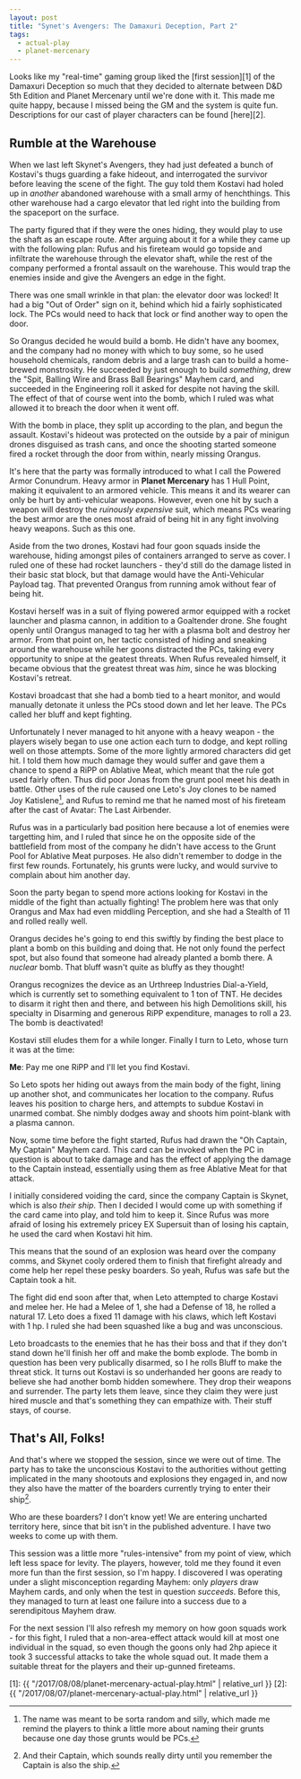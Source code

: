```yaml
---
layout: post
title: "Synet's Avengers: The Damaxuri Deception, Part 2"
tags:
  - actual-play
  - planet-mercenary
---
```


Looks like my "real-time" gaming group liked the [first session][1] of the
Damaxuri Deception so much that they decided to alternate between D&D 5th
Edition and Planet Mercenary until we're done with it. This made me quite happy,
because I missed being the GM and the system is quite fun. Descriptions for our
cast of player characters can be found [here][2].

## Rumble at the Warehouse

When we last left Skynet's Avengers, they had just defeated a bunch of Kostavi's
thugs guarding a fake hideout, and interrogated the survivor before leaving the
scene of the fight. The guy told them Kostavi had holed up in _another_
abandoned warehouse with a small army of henchthings. This other warehouse had a
cargo elevator that led right into the building from the spaceport on the
surface.

The party figured that if they were the ones hiding, they would play to use the
shaft as an escape route. After arguing about it for a while they came up with
the following plan: Rufus and his fireteam would go topside and infiltrate the
warehouse through the elevator shaft, while the rest of the company performed a
frontal assault on the warehouse. This would trap the enemies inside and give
the Avengers an edge in the fight.

There was one small wrinkle in that plan: the elevator door was locked! It had a
big "Out of Order" sign on it, behind which hid a fairly sophisticated lock. The
PCs would need to hack that lock or find another way to open the door.

So Orangus decided he would build a bomb. He didn't have any boomex, and the
company had no money with which to buy some, so he used household chemicals,
random debris and a large trash can to build a home-brewed monstrosity. He
succeeded by just enough to build _something_, drew the "Spit, Balling Wire and
Brass Ball Bearings" Mayhem card, and succeeded in the Engineering roll it asked
for despite not having the skill. The effect of that of course went into the
bomb, which I ruled was what allowed it to breach the door when it went off.

With the bomb in place, they split up according to the plan, and begun the
assault. Kostavi's hideout was protected on the outside by a pair of minigun
drones disguised as trash cans, and once the shooting started someone fired a
rocket through the door from within, nearly missing Orangus.

It's here that the party was formally introduced to what I call the Powered
Armor Conundrum. Heavy armor in **Planet Mercenary** has 1 Hull Point, making it
equivalent to an armored vehicle. This means it and its wearer can only be hurt
by anti-vehicular weapons. However, even one hit by such a weapon will destroy
the _ruinously expensive_ suit, which means PCs wearing the best armor are the
ones most afraid of being hit in any fight involving heavy weapons. Such as this
one.

Aside from the two drones, Kostavi had four goon squads inside the warehouse,
hiding amongst piles of containers arranged to serve as cover. I ruled one of
these had rocket launchers - they'd still do the damage listed in their basic
stat block, but that damage would have the Anti-Vehicular Payload tag. That
prevented Orangus from running amok without fear of being hit.

Kostavi herself was in a suit of flying powered armor equipped with a rocket
launcher and plasma cannon, in addition to a Goaltender drone. She fought openly
until Orangus managed to tag her with a plasma bolt and destroy her armor. From
that point on, her tactic consisted of hiding and sneaking around the warehouse
while her goons distracted the PCs, taking every opportunity to snipe at the
geatest threats. When Rufus revealed himself, it became obvious that the
greatest threat was _him_, since he was blocking Kostavi's retreat.

Kostavi broadcast that she had a bomb tied to a heart monitor, and would
manually detonate it unless the PCs stood down and let her leave. The PCs called
her bluff and kept fighting.

Unfortunately I never managed to hit anyone with a heavy weapon - the players
wisely began to use one action each turn to dodge, and kept rolling well on
those attempts. Some of the more lightly armored characters did get hit. I told
them how much damage they would suffer and gave them a chance to spend a RiPP on
Ablative Meat, which meant that the rule got used fairly often. Thus did poor
Jonas from the grunt pool meet his death in battle. Other uses of the rule
caused one Leto's Joy clones to be named Joy Katislene[^1], and Rufus to remind
me that he named most of his fireteam after the cast of Avatar: The Last
Airbender.

Rufus was in a particularly bad position here because a lot of enemies were
targetting him, and I ruled that since he on the opposite side of the
battlefield from most of the company he didn't have access to the Grunt Pool for
Ablative Meat purposes. He also didn't remember to dodge in the first few
rounds. Fortunately, his grunts were lucky, and would survive to complain about
him another day.

Soon the party began to spend more actions looking for Kostavi in the middle of
the fight than actually fighting! The problem here was that only Orangus and Max
had even middling Perception, and she had a Stealth of 11 and rolled really
well.

Orangus decides he's going to end this swiftly by finding the best place to
plant a bomb on this building and doing that. He not only found the perfect
spot, but also found that someone had already planted a bomb there. A _nuclear_
bomb. That bluff wasn't quite as bluffy as they thought!

Orangus recognizes the device as an Urthreep Industries Dial-a-Yield, which is
currently set to something equivalent to 1 ton of TNT. He decides to disarm it
right then and there, and between his high Demolitions skill, his specialty in
Disarming and generous RiPP expenditure, manages to roll a 23. The bomb is
deactivated!

Kostavi still eludes them for a while longer. Finally I turn to Leto, whose turn
it was at the time:

**Me**: Pay me one RiPP and I'll let you find Kostavi.

So Leto spots her hiding out aways from the main body of the fight, lining up
another shot, and communicates her location to the company. Rufus leaves his
position to charge hers, and attempts to subdue Kostavi in unarmed combat. She
nimbly dodges away and shoots him point-blank with a plasma cannon.

Now, some time before the fight started, Rufus had drawn the "Oh Captain, My
Captain" Mayhem card. This card can be invoked when the PC in question is about
to take damage and has the effect of applying the damage to the Captain instead,
essentially using them as free Ablative Meat for that attack.

I initially considered voiding the card, since the company Captain is Skynet,
which is also _their ship_. Then I decided I would come up with something if the
card came into play, and told him to keep it. Since Rufus was more afraid of
losing his extremely pricey EX Supersuit than of losing his captain, he used the
card when Kostavi hit him.

This means that the sound of an explosion was heard over the company comms, and
Skynet cooly ordered them to finish that firefight already and come help her
repel these pesky boarders. So yeah, Rufus was safe but the Captain took a hit.

The fight did end soon after that, when Leto attempted to charge Kostavi and
melee her. He had a Melee of 1, she had a Defense of 18, he rolled a
natural 17. Leto does a fixed 11 damage with his claws, which left Kostavi with
1 hp. I ruled she had been squashed like a bug and was unconscious.

Leto broadcasts to the enemies that he has their boss and that if they don't
stand down he'll finish her off and make the bomb explode. The bomb in question
has been very publically disarmed, so I he rolls Bluff to make the threat
stick. It turns out Kostavi is so underhanded her goons are ready to believe she
had another bomb hidden somewhere. They drop their weapons and surrender. The
party lets them leave, since they claim they were just hired muscle and that's
something they can empathize with. Their stuff stays, of course.

## That's All, Folks!

And that's where we stopped the session, since we were out of time. The party
has to take the unconscious Kostavi to the authorities without getting
implicated in the many shootouts and explosions they engaged in, and now they
also have the matter of the boarders currently trying to enter their ship[^2].

Who are these boarders? I don't know yet! We are entering uncharted territory
here, since that bit isn't in the published adventure. I have two weeks to come
up with them.

This session was a little more "rules-intensive" from my point of view, which
left less space for levity. The players, however, told me they found it even
more fun than the first session, so I'm happy. I discovered I was operating
under a slight misconception regarding Mayhem: only _players_ draw Mayhem cards,
and only when the test in question _succeeds_. Before this, they managed to turn
at least one failure into a success due to a serendipitous Mayhem draw.

For the next session I'll also refresh my memory on how goon squads work - for
this fight, I ruled that a non-area-effect attack would kill at most one
individual in the squad, so even though the goons only had 2hp apiece it took 3
successful attacks to take the whole squad out. It made them a suitable threat
for the players and their up-gunned fireteams.

[^1]: The name was meant to be sorta random and silly, which made me remind the
    players to think a little more about naming their grunts because one day
    those grunts would be PCs.

[^2]: And their Captain, which sounds really dirty until you remember the
    Captain is also the ship.

[1]: {{ "/2017/08/08/planet-mercenary-actual-play.html" | relative_url }}
[2]: {{ "/2017/08/07/planet-mercenary-actual-play.html" | relative_url }}
